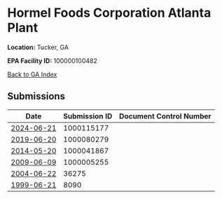 # Hormel Foods Corporation Atlanta Plant

**Location:** Tucker, GA

**EPA Facility ID:** 100000100482

[Back to GA Index](../../index.md)

## Submissions

| Date | Submission ID | Document Control Number |
|------|--------------|-------------------------|
| [2024-06-21](submissions/1000115177.md) | 1000115177 |  |
| [2019-06-20](submissions/1000080279.md) | 1000080279 |  |
| [2014-05-20](submissions/1000041867.md) | 1000041867 |  |
| [2009-06-09](submissions/1000005255.md) | 1000005255 |  |
| [2004-06-22](submissions/36275.md) | 36275 |  |
| [1999-06-21](submissions/8090.md) | 8090 |  |
